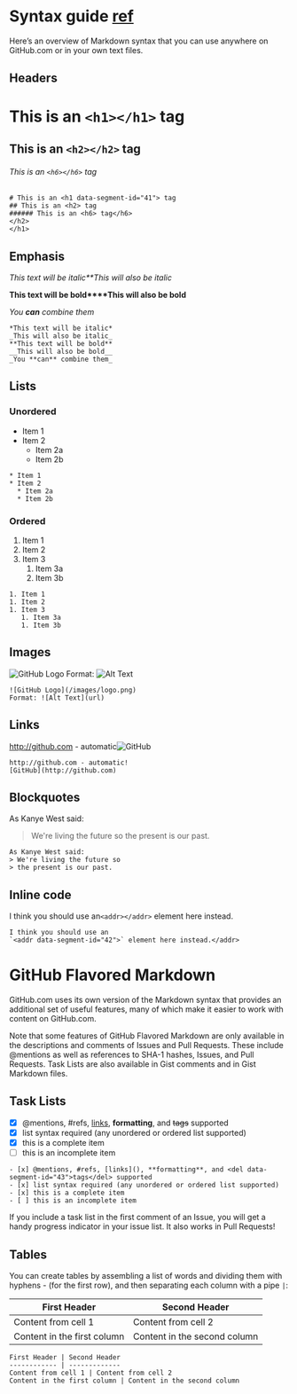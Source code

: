 # Syntax guide [ref](https://guides.github.com/features/mastering-markdown/)

Here’s an overview of Markdown syntax that you can use anywhere on GitHub.com or in your own text files.

## Headers

# This is an `<h1></h1>` tag

## This is an `<h2></h2>` tag

###### This is an `<h6></h6>` tag

```
# This is an <h1 data-segment-id="41"> tag
## This is an <h2> tag
###### This is an <h6> tag</h6>
</h2>
</h1>
```

## Emphasis

*This text will be italic**This will also be italic*

**This text will be bold****This will also be bold**

*You **can** combine them*

```
*This text will be italic*
_This will also be italic_
**This text will be bold**
__This will also be bold__
_You **can** combine them_
```

## Lists

### Unordered

- Item 1
- Item 2
    - Item 2a
    - Item 2b

```
* Item 1
* Item 2
  * Item 2a
  * Item 2b
```

### Ordered

1. Item 1
2. Item 2
3. Item 3
    1. Item 3a
    2. Item 3b

```
1. Item 1
1. Item 2
1. Item 3
   1. Item 3a
   1. Item 3b
```

## Images

![GitHub Logo](/images/logo.png)
Format: ![Alt Text](../en/url)

```
![GitHub Logo](/images/logo.png)
Format: ![Alt Text](url)
```

## Links

http://github.com - automatic![GitHub](http://github.com)

```
http://github.com - automatic!
[GitHub](http://github.com)
```

## Blockquotes

As Kanye West said:

> We're living the future so
> the present is our past.

```
As Kanye West said:
> We're living the future so
> the present is our past.
```

## Inline code

I think you should use an`<addr></addr>` element here instead.

```
I think you should use an
`<addr data-segment-id="42">` element here instead.</addr>
```

# GitHub Flavored Markdown

GitHub.com uses its own version of the Markdown syntax that provides an additional set of useful features, many of which make it easier to work with content on GitHub.com.

Note that some features of GitHub Flavored Markdown are only available in the descriptions and comments of Issues and Pull Requests. These include @mentions as well as references to SHA-1 hashes, Issues, and Pull Requests. Task Lists are also available in Gist comments and in Gist Markdown files.

## Task Lists

- [x] @mentions, #refs, [links](), **formatting**, and <del>tags</del> supported
- [x] list syntax required (any unordered or ordered list supported)
- [x] this is a complete item
- [ ] this is an incomplete item

```
- [x] @mentions, #refs, [links](), **formatting**, and <del data-segment-id="43">tags</del> supported
- [x] list syntax required (any unordered or ordered list supported)
- [x] this is a complete item
- [ ] this is an incomplete item
```

If you include a task list in the first comment of an Issue, you will get a handy progress indicator in your issue list. It also works in Pull Requests!

## Tables

You can create tables by assembling a list of words and dividing them with hyphens - (for the first row), and then separating each column with a pipe `|`:

First Header | Second Header
--- | ---
Content from cell 1 | Content from cell 2
Content in the first column | Content in the second column

```
First Header | Second Header
------------ | -------------
Content from cell 1 | Content from cell 2
Content in the first column | Content in the second column
```
